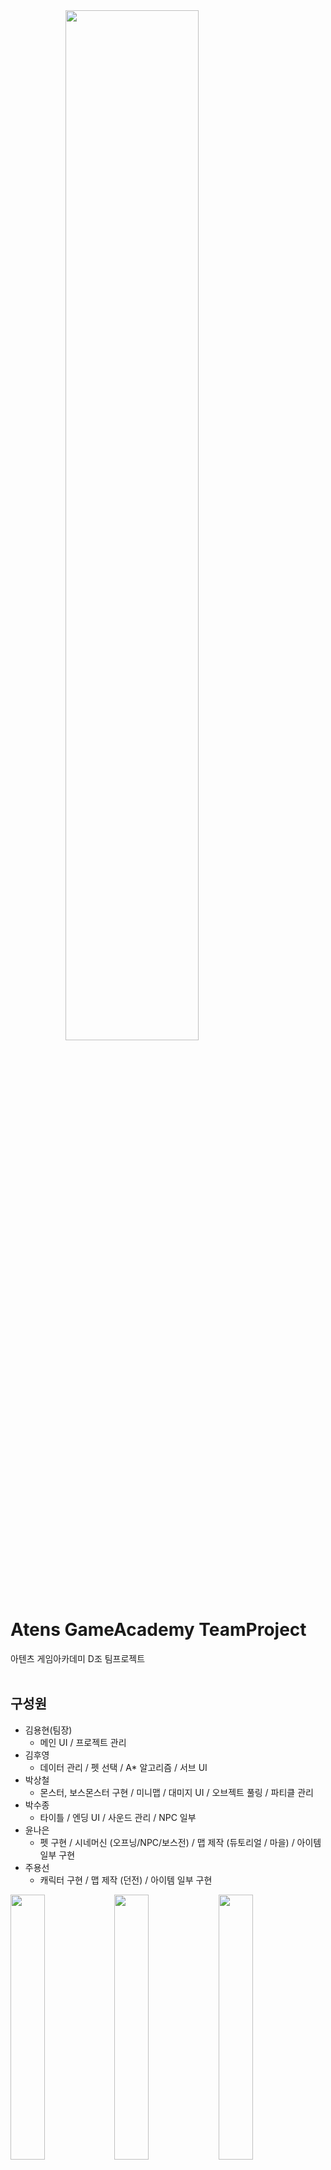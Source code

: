 <!--<img src="https://capsule-render.vercel.app/api?type=waving&color=gradient&customColorList=1,50&height=150&section=header&text=Dinosaur%World&fontSize=40&fontAlign=20&fontAlignY=30&fontColor=ffffff"/>-->

<!--<hr width=66.5% border=none;/>-->

<img src="https://user-images.githubusercontent.com/64481653/209466340-256dae25-f768-41cf-924c-38549625d4f3.png" style="display: block; margin: 0 auto; width:65%; height:65%;"/>

# Atens GameAcademy TeamProject
아텐츠 게임아카데미 D조 팀프로젝트
<br>
<br>
## 구성원
+ 김용현(팀장)
  + 메인 UI / 프로젝트 관리
+ 김후영
  + 데이터 관리 / 펫 선택 / A* 알고리즘 / 서브 UI
+ 박상철
  + 몬스터, 보스몬스터 구현 / 미니맵 / 대미지 UI / 오브젝트 풀링 / 파티클 관리
+ 박수종
  + 타이틀 / 엔딩 UI / 사운드 관리 / NPC 일부
+ 윤나은
  + 펫 구현 / 시네머신 (오프닝/NPC/보스전) / 맵 제작 (듀토리얼 / 마을) / 아이템 일부 구현
+ 주용선
  + 캐릭터 구현 / 맵 제작 (던전) / 아이템 일부 구현

<div>
<section>
<img src="https://user-images.githubusercontent.com/64481653/209461367-feae015c-7830-4ca0-bd80-3d80ef03f583.PNG" style="float: left;  width:33%; height:33%;"/>
<img src="https://user-images.githubusercontent.com/64481653/209461348-46100877-4827-402e-a982-6cc5036a4cd4.PNG" style="float: left; width:33%; height:33%;"/>
</section>
<section>
<img src="https://user-images.githubusercontent.com/64481653/209461350-544334a3-53de-4efc-afbf-28db09eaf033.PNG" style="float: left; width:33%; height:33%;"/>
<img src="https://user-images.githubusercontent.com/64481653/209461346-58289a75-110c-47db-9252-ab3d2b777933.PNG" style="float: left; width:33%; height:33%;"/>
</section>
<section>
<img src="https://user-images.githubusercontent.com/64481653/209461353-797b7306-95bc-4c39-9f2f-f15f948f7d54.PNG" style="float: left; width:33%; height:33%;"/>
<img src="https://user-images.githubusercontent.com/64481653/209461352-617fc0f3-95b1-4073-9425-07ecb7d488ac.PNG" style="float: left; width:33%; height:33%;"/>
</section>
<section>
<img src="https://user-images.githubusercontent.com/64481653/209461366-0775dc16-88c8-44f5-91a1-34190e02d236.PNG" style="float: left; width:33%; height:33%;"/>
<img src="https://user-images.githubusercontent.com/64481653/209461358-98f1ccf5-825e-486a-9bfd-7aa64b24e0ec.PNG" style="float: left; width:33%; height:33%;"/>
</section>
<section>
<img src="https://user-images.githubusercontent.com/64481653/209461359-ba63668f-4dad-42bc-8158-c2d60b3bd0a4.PNG" style="float: left; width:33%; height:33%;"/>
<img src="https://user-images.githubusercontent.com/64481653/209461361-f871b20b-cc72-456a-a75a-129120cd79c0.PNG" style="float: left; width:33%; height:33%;"/>
</section>
<section>
<img src="https://user-images.githubusercontent.com/64481653/209461362-d4633071-cab3-4199-9e1f-d5d2ddbac360.PNG" style="float: left; width:33%; height:33%;"/>
<img src="https://user-images.githubusercontent.com/64481653/209461363-c6fe3ed9-36c0-40e2-9bcf-f82af6a3100f.png" style="float: left; width:33%; height:33%;"/>
</section>
<section>
<img src="https://user-images.githubusercontent.com/64481653/209461364-ad8d1c52-f943-45bc-9e83-d3f542b3397e.png" style="float: left; width:33%; height:33%;"/>
<img src="https://user-images.githubusercontent.com/64481653/209461365-2578b77e-334e-40ac-a846-f6a806d6cc79.png" style="float: left; width:33%; height:33%;"/>
</section>
<section>
<img src="https://user-images.githubusercontent.com/64481653/209461368-220fd3d0-d9c1-48d7-aabf-5ba0f72e6ed0.png" style="float: left; width:33%; height:33%;"/>
<img src="https://user-images.githubusercontent.com/64481653/209461369-553a66fb-a3b3-481a-a84a-1100c79ba7af.png" style="float: left; width:33%; height:33%;"/>
